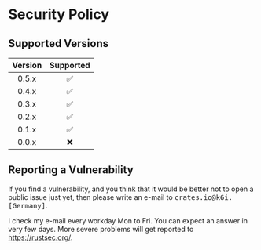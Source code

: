 # Security Policy

## Supported Versions

| Version | Supported          |
| :-----: | :----------------: |
| 0.5.x   | :white_check_mark: |
| 0.4.x   | :white_check_mark: |
| 0.3.x   | :white_check_mark: |
| 0.2.x   | :white_check_mark: |
| 0.1.x   | :white_check_mark: |
| 0.0.x   | :x:                |

## Reporting a Vulnerability

If you find a vulnerability, and you think that it would be better not to open a public issue just yet, then please write an e-mail to <tt>crates.io@k6i.\[Germany\]</tt>.

I check my e-mail every workday Mon to Fri. You can expect an answer in very few days. More severe problems will get reported to <https://rustsec.org/>.
